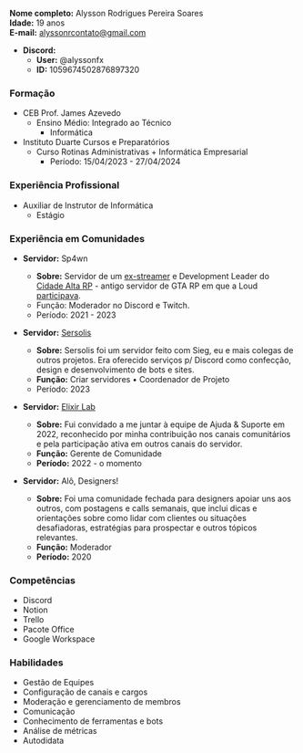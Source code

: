 **Nome completo:** Alysson Rodrigues Pereira Soares
<br>**Idade:** 19 anos
<br>**E-mail:** [alyssonrcontato@gmail.com](mailto:alyssonrcontato@gmail.com)
- **Discord:**
  - **User:** @alyssonfx
  - **ID:** 1059674502876897320

### Formação
- CEB Prof. James Azevedo
  - Ensino Médio: Integrado ao Técnico
    - Informática
- Instituto Duarte Cursos e Preparatórios
  - Curso Rotinas Administrativas + Informática Empresarial
    - Período: 15/04/2023 - 27/04/2024

### Experiência Profissional
- Auxiliar de Instrutor de Informática
  - Estágio

### Experiência em Comunidades
- **Servidor:** Sp4wn
  - **Sobre:** Servidor de um [ex-streamer](https://tiktok.com/@thsp4wn) e Development Leader do [Cidade Alta RP](https://cidadealtarp.com) - antigo servidor de GTA RP em que a Loud [participava](https://ge.globo.com/esports/noticia/gta-5-rp-tudo-sobre-o-servidor-cidade-alta-da-loud.ghtml).
  - Função: Moderador no Discord e Twitch.
  - Período: 2021 - 2023

- **Servidor:** [Sersolis](https://sersolis.netlify.app)
  - **Sobre:** Sersolis foi um servidor feito com Sieg, eu e mais colegas de outros projetos. Era oferecido serviços p/ Discord como confecção, design e desenvolvimento de bots e sites.
  - **Função:** Criar servidores • Coordenador de Projeto
  - Período: 2023

- **Servidor:** [Elixir Lab](https://discord.gg/elixirlab)
  - **Sobre:** Fui convidado a me juntar à equipe de Ajuda & Suporte em 2022, reconhecido por minha contribuição nos canais comunitários e pela participação ativa em outros canais do servidor.
  - **Função:** Gerente de Comunidade
  - **Período:** 2022 - o momento
 
- **Servidor:** Alô, Designers!
  - **Sobre:** Foi uma comunidade fechada para designers apoiar uns aos outros, com postagens e calls semanais, que inclui dicas e orientações sobre como lidar com clientes ou situações desafiadoras, estratégias para prospectar e outros tópicos relevantes.
  - **Função:** Moderador
  - **Período:** 2020

### Competências
- Discord
- Notion
- Trello
- Pacote Office
- Google Workspace

### Habilidades
- Gestão de Equipes
- Configuração de canais e cargos
- Moderação e gerenciamento de membros
- Comunicação
- Conhecimento de ferramentas e bots
- Análise de métricas
- Autodidata
